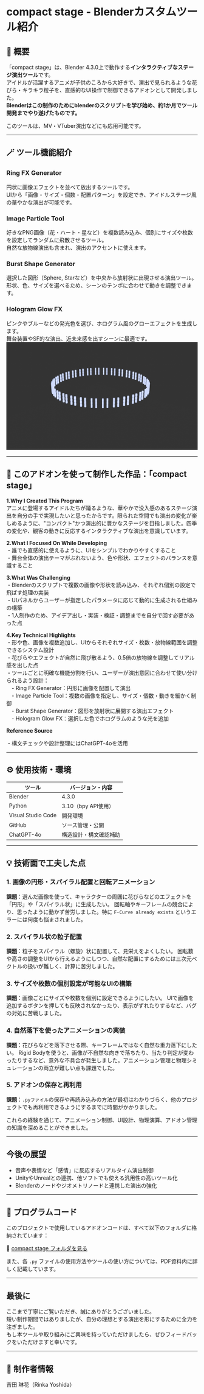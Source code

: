 # compact stage - Blenderカスタムツール紹介

## 🔷 概要
「compact stage」は、Blender 4.3.0上で動作する**インタラクティブなステージ演出ツール**です。  
アイドルが活躍するアニメが子供のころから大好きで、演出で見られるような花びら・キラキラ粒子を、直感的なUI操作で制御できるアドオンとして開発しました。  
**Blenderはこの制作のためにblenderのスクリプトを学び始め、約1か月でツール開発までやり遂げたものです。**

このツールは、MV・VTuber演出などにも応用可能です。

---

## 🪄 ツール機能紹介

###  Ring FX Generator
円状に画像エフェクトを並べて放出するツールです。  
UIから「画像・サイズ・個数・配置パターン」を設定でき、アイドルステージ風の華やかな演出が可能です。

###  Image Particle Tool
好きなPNG画像（花・ハート・星など）を複数読み込み、個別にサイズや枚数を設定してランダムに飛散させるツール。  
自然な放物線演出も含まれ、演出のアクセントに使えます。

###  Burst Shape Generator
選択した図形（Sphere, Starなど）を中央から放射状に出現させる演出ツール。  
形状、色、サイズを選べるため、シーンのテンポに合わせて動きを調整できます。

###  Hologram Glow FX
ピンクやブルーなどの発光色を選び、ホログラム風のグローエフェクトを生成します。  
舞台装置やSF的な演出、近未来感を出すシーンに最適です。
![Hologram FX UI](./hologram.png)

---

## 🎇 このアドオンを使って制作した作品：「compact stage」

**1.Why I Created This Program**  
アニメに登場するアイドルたちが踊るような、華やかで没入感のあるステージ演出を自分の手で実現したいと思ったからです。限られた空間でも演出の変化が楽しめるように、"コンパクト"かつ演出的に豊かなステージを目指しました。四季の変化や、観客の動きに反応するインタラクティブな演出を意識しています。

**2.What I Focused On While Developing**  
・誰でも直感的に使えるように、UIをシンプルでわかりやすくすること  
・舞台全体の演出テーマがぶれないよう、色や形状、エフェクトのバランスを意識すること

**3.What Was Challenging**  
・Blenderのスクリプトで複数の画像や形状を読み込み、それぞれ個別の設定で飛ばす処理の実装  
・UIパネルからユーザーが指定したパラメータに応じて動的に生成される仕組みの構築  
・1人制作のため、アイデア出し・実装・検証・調整までを自分で回す必要があった点

**4.Key Technical Highlights**  
・形や色、画像を複数追加し、UIからそれぞれサイズ・枚数・放物線範囲を調整できるシステム設計  
・花びらやエフェクトが自然に飛び散るよう、0.5倍の放物線を調整してリアル感を出した点  
・ツールごとに明確な機能分割を行い、ユーザーが演出意図に合わせて使い分けられるよう設計：  
　- Ring FX Generator：円形に画像を配置して演出  
　- Image Particle Tool：複数の画像を指定し、サイズ・個数・動きを細かく制御  
　- Burst Shape Generator：図形を放射状に展開する演出エフェクト  
　- Hologram Glow FX：選択した色でホログラムのような光を追加

**Reference Source** 
 
・構文チェックや設計整理にはChatGPT-4oを活用

---

## ⚙ 使用技術・環境

| ツール | バージョン・内容 |
|--------|------------------|
| Blender | 4.3.0 |
| Python  | 3.10（bpy API使用） |
| Visual Studio Code | 開発環境 |
| GitHub | ソース管理・公開 |
| ChatGPT-4o | 構造設計・構文確認補助 |

---

## 💡 技術面で工夫した点

### 1. 画像の円形・スパイラル配置と回転アニメーション
**課題**：選んだ画像を使って、キャラクターの周囲に花びらなどのエフェクトを「円形」や「スパイラル状」に生成したい。
回転軸やキーフレームの競合により、思ったように動かず苦労しました。特に `F-Curve already exists` というエラーには何度も悩まされました。

### 2. スパイラル状の粒子配置
**課題**：粒子をスパイラル（螺旋）状に配置して、見栄えをよくしたい。
回転数や高さの調整をUIから行えるようにしつつ、自然な配置にするためには三次元ベクトルの扱いが難しく、計算に苦労しました。

### 3. サイズや枚数の個別設定が可能なUIの構築
**課題**：画像ごとにサイズや枚数を個別に設定できるようにしたい。
UIで画像を追加するボタンを押しても反映されなかったり、表示がずれたりするなど、バグの対処に苦戦しました。

### 4. 自然落下を使ったアニメーションの実装
**課題**：花びらなどを落下させる際、キーフレームではなく自然な重力落下にしたい。
Rigid Bodyを使うと、画像が不自然な向きで落ちたり、当たり判定が変わったりするなど、意外な不具合が発生しました。アニメーション管理と物理シミュレーションの両立が難しい点も課題でした。

### 5. アドオンの保存と再利用
**課題**：`.pyファイル`の保存や再読み込みの方法が最初はわかりづらく、他のプロジェクトでも再利用できるようにするまでに時間がかかりました。

これらの経験を通じて、アニメーション制御、UI設計、物理演算、アドオン管理の知識を深めることができました。

---

##  今後の展望

- 音声や表情など「感情」に反応するリアルタイム演出制御
- UnityやUnrealとの連携、他ソフトでも使える汎用性の高いツール化
- Blenderのノードやジオメトリノードと連携した演出の強化

---

## 📂 プログラムコード

このプロジェクトで使用しているアドオンコードは、すべて以下のフォルダに格納されています：

🔗 [compact stage フォルダを見る](./compact%20stage/)

また、各 `.py` ファイルの使用方法やツールの使い方については、PDF資料内に詳しく記載しています。

---
## 最後に

ここまで丁寧にご覧いただき、誠にありがとうございました。  
短い制作期間ではありましたが、自分の理想とする演出を形にするために全力を注ぎました。  
もし本ツールや取り組みにご興味を持っていただけましたら、ぜひフィードバックをいただけますと幸いです。

----
## 👤 制作者情報

吉田 琳花（Rinka Yoshida）
